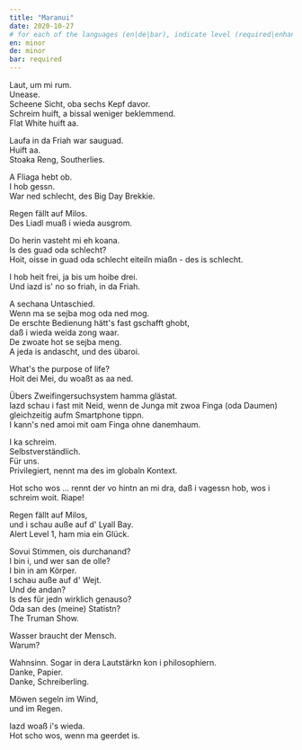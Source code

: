 ```yaml
---
title: "Maranui"
date: 2020-10-27
# for each of the languages (en|de|bar), indicate level (required|enhancing|minor|none)
en: minor
de: minor
bar: required
---
```

Laut, um mi rum.  
Unease.  
Scheene Sicht, oba sechs Kepf davor.  
Schreim huift, a bissal weniger beklemmend.  
Flat White huift aa.

Laufa in da Friah war sauguad.  
Huift aa.  
Stoaka Reng, Southerlies.  

A Fliaga hebt ob.  
I hob gessn.  
War ned schlecht, des Big Day Brekkie.

Regen fällt auf Milos.  
Des Liadl muaß i wieda ausgrom.

Do herin vasteht mi eh koana.  
Is des guad oda schlecht?  
Hoit, oisse in guad oda schlecht eiteiln miaßn - des is schlecht.

I hob heit frei, ja bis um hoibe drei.  
Und iazd is' no so friah, in da Friah.

A sechana Untaschied.  
Wenn ma se sejba mog oda ned mog.  
De erschte Bedienung hätt's fast gschafft ghobt,  
daß i wieda weida zong waar.  
De zwoate hot se sejba meng.  
A jeda is andascht, und des übaroi.

What's the purpose of life?  
Hoit dei Mei, du woaßt as aa ned.

Übers Zweifingersuchsystem hamma glästat.  
Iazd schau i fast mit Neid, wenn de Junga mit zwoa Finga (oda Daumen) gleichzeitig aufm Smartphone tippn.  
I kann's ned amoi mit oam Finga ohne danemhaum.

I ka schreim.  
Selbstverständlich.  
Für uns.  
Privilegiert, nennt ma des im globaln Kontext.

Hot scho wos ... rennt der vo hintn an mi dra, daß i vagessn hob, wos i schreim woit. Riape!

Regen fällt auf Milos,  
und i schau auße auf d' Lyall Bay.  
Alert Level 1, ham mia ein Glück.

Sovui Stimmen, ois durchanand?  
I bin i, und wer san de olle?  
I bin in am Körper.  
I schau auße auf d' Wejt.  
Und de andan?  
Is des für jedn wirklich genauso?  
Oda san des (meine) Statistn?  
The Truman Show.

Wasser braucht der Mensch.  
Warum?

Wahnsinn. Sogar in dera Lautstärkn kon i philosophiern.  
Danke, Papier.  
Danke, Schreiberling.

Möwen segeln im Wind,  
und im Regen.

Iazd woaß i's wieda.  
Hot scho wos, wenn ma geerdet is.
